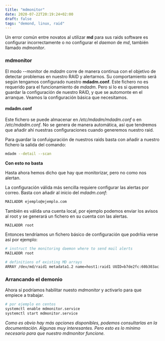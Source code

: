 ```yaml
---
title: "mdmonitor"
date: 2020-07-22T20:19:24+02:00
draft: false
tags: "demond, linux, raid"
---
```


Un error común entre novatos al utilizar **md** para sus raids software es configurar incorrectamente o no configurar el *daemon* de *md*, también llamado *mdmonitor*.

<!--more-->

### mdmonitor

El modo --monitor de *mdadm* corre de manera continua con el objetivo de detectar problemas en nuestro RAID y alertarnos. Su comportamiento será según tengamos configurado nuestro **mdadm.conf**. Este fichero no es requerido para el funcionamiento de *mdadm*. Pero si lo es si queremos guardar la configuración de nuestro RAID, y que se automonte en el arranque. Veamos la configuración básica que necesitamos.

#### mdadm.conf

Este fichero se puede almacenar en */etc/mdadm/mdadm.conf* o en */etc/mdadm.conf*. No se genera de manera automática, así que tendremos que añadir ahí nuestras configuraciones cuando generemos nuestro raid.

Para guardar la confuiguración de nuestros raids basta con añadir a nuestro fichero la salida del comando:

```bash
mdadm --detail --scan 
```

**Con esto no basta**

Hasta ahora hemos dicho que hay que monitorizar, pero no como nos alertan. 

La configuración válida más sencilla requiere configurar las alertas por correo. Basta con añadir al inicio del *mdadm.conf*:

```bash
MAILADDR ejemplo@ejemplo.com
```

También es válida una cuenta local, por ejemplo podemos enviar los avisos al root y se generará un fichero en su cuenta con las alertas.

```bash
MAILADDR root
```

Entonces tendríamos un fichero básico de configuración que podrñia verse así por ejemplo:


```bash
# instruct the monitoring daemon where to send mail alerts 
MAILADDR root

# definitions of existing MD arrays
ARRAY /dev/md/raid1 metadata1.2 name=host1:raid1 UUID=b7de2fc:60b303ac:3c176049:dc5b6c8b
```


### Arrancando el demonio

Ahora sí podríamos habilitar nuesto *mdmonitor* y activarlo para que empiece a trabajar.

```bash
# por ejemplo en centos
systemctl enable mdmonitor.service
systemctl start mdmonitor.service
```

*Como es obvio hay más opciones disponibles, podemos consultarlas en la documentación. Algunas muy interesantes. Pero esto es lo mínimo necesario para que nuestro mdmonitor funcione.*
